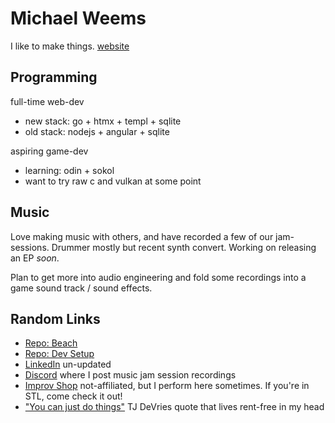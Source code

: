 # Michael Weems

I like to make things. [website](https://mdweems.com)

## Programming

full-time web-dev
- new stack: go + htmx + templ + sqlite
- old stack: nodejs + angular + sqlite

aspiring game-dev
- learning: odin + sokol
- want to try raw c and vulkan at some point

## Music

Love making music with others, and have recorded a few of our jam-sessions. Drummer mostly but recent synth convert. Working on releasing an EP *soon*.

Plan to get more into audio engineering and fold some recordings into a game sound track / sound effects.

## Random Links

- [Repo: Beach](https://github.com/michael-weems/beach)
- [Repo: Dev Setup](https://github.com/michael-weems/setup)
- [LinkedIn](www.linkedin.com/in/michael-weems-0174a2115) un-updated
- [Discord](https://discord.gg/EMdHK6Mj) where I post music jam session recordings
- [Improv Shop](https://theimprovshop.com/) not-affiliated, but I perform here sometimes. If you're in STL, come check it out!
- ["You can just do things"](https://www.youtube.com/watch?v=X7HFU786NiQ&t=4s) TJ DeVries quote that lives rent-free in my head

